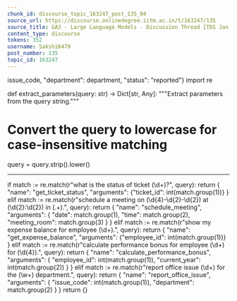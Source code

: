 ```yaml
---
chunk_id: discourse_topic_163247_post_135_04
source_url: https://discourse.onlinedegree.iitm.ac.in/t/163247/135
source_title: GA3 - Large Language Models - Discussion Thread [TDS Jan 2025]
content_type: discourse
tokens: 352
username: Sakshi6479
post_number: 135
topic_id: 163247
---
```


 issue_code, "department": department, "status": "reported"}
import re

def extract_parameters(query: str) -&gt; Dict[str, Any]:
 """Extract parameters from the query string."""
 # Convert the query to lowercase for case-insensitive matching
 query = query.strip().lower()

---

if match := re.match(r"what is the status of ticket (\d+)\?", query):
 return {
 "name": "get_ticket_status",
 "arguments": {"ticket_id": int(match.group(1))}
 }
 elif match := re.match(r"schedule a meeting on (\d{4}-\d{2}-\d{2}) at (\d{2}:\d{2}) in (.+)\.", query):
 return {
 "name": "schedule_meeting",
 "arguments": {
 "date": match.group(1),
 "time": match.group(2),
 "meeting_room": match.group(3)
 }
 }
 elif match := re.match(r"show my expense balance for employee (\d+)\.", query):
 return {
 "name": "get_expense_balance",
 "arguments": {"employee_id": int(match.group(1))}
 }
 elif match := re.match(r"calculate performance bonus for employee (\d+) for (\d{4})\.", query):
 return {
 "name": "calculate_performance_bonus",
 "arguments": {
 "employee_id": int(match.group(1)),
 "current_year": int(match.group(2))
 }
 }
 elif match := re.match(r"report office issue (\d+) for the (\w+) department\.", query):
 return {
 "name": "report_office_issue",
 "arguments": {
 "issue_code": int(match.group(1)),
 "department": match.group(2)
 }
 }
 return {}
